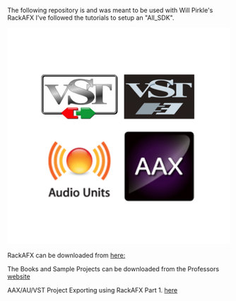 The following repository is and was meant to be used with Will Pirkle's RackAFX 
I've followed the tutorials to setup an "All_SDK".

![Audio Plugins](vst_au_AAX.png "Audio Plugins")

RackAFX can be downloaded from [here:](http://www.willpirkle.com/rackafx/downloads/)

The Books and Sample Projects can be downloaded from the Professors [website](http://www.willpirkle.com )

AAX/AU/VST Project Exporting using RackAFX Part 1. [here](https://www.youtube.com/watch?v=qXkah52VKaE)




